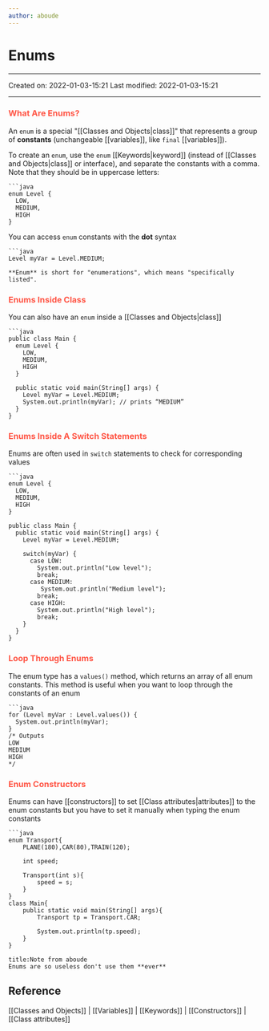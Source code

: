 ```yaml
---
author: aboude
---
```

# Enums
___

Created on: 2022-01-03-15:21
Last modified: 2022-01-03-15:21

___

### <span style="color: #ff5545;text-transform: capitalize;">What are enums?</span>
An `enum` is a special "[[Classes and Objects|class]]" that represents a group of **constants** (unchangeable [[variables]], like `final` [[variables]]).

To create an `enum`, use the `enum` [[Keywords|keyword]] (instead of [[Classes and Objects|class]] or interface), and separate the constants with a comma. Note that they should be in uppercase letters:

```ad-example
```java
enum Level {
  LOW,
  MEDIUM,
  HIGH
}
```
You can access `enum` constants with the **dot** syntax
```ad-example
```java
Level myVar = Level.MEDIUM;
```

```ad-note
**Enum** is short for "enumerations", which means "specifically listed".
```

### <span style="color: #ff5545;text-transform: capitalize;">Enums inside class</span>
You can also have an `enum` inside a [[Classes and Objects|class]]
```ad-example
```java
public class Main {
  enum Level {
    LOW,
    MEDIUM,
    HIGH
  }

  public static void main(String[] args) {
    Level myVar = Level.MEDIUM; 
    System.out.println(myVar); // prints “MEDIUM”
  }
}
```

### <span style="color: #ff5545;text-transform: capitalize;">Enums inside a switch statements</span>
Enums are often used in `switch` statements to check for corresponding values
```ad-example
```java
enum Level {
  LOW,
  MEDIUM,
  HIGH
}

public class Main {
  public static void main(String[] args) {
    Level myVar = Level.MEDIUM;

    switch(myVar) {
      case LOW:
        System.out.println("Low level");
        break;
      case MEDIUM:
         System.out.println("Medium level");
        break;
      case HIGH:
        System.out.println("High level");
        break;
    }
  }
}
```
### <span style="color: #ff5545;text-transform: capitalize;">Loop through enums</span>
The enum type has a `values()` method, which returns an array of all enum constants. This method is useful when you want to loop through the constants of an enum
```ad-example
```java
for (Level myVar : Level.values()) {
  System.out.println(myVar);
}
/* Outputs
LOW
MEDIUM
HIGH
*/
```
### <span style="color: #ff5545;text-transform: capitalize;">Enum Constructors</span>
Enums can have [[constructors]] to set [[Class attributes|attributes]] to the enum constants but you have to set it manually when typing the enum constants
```ad-example
```java
enum Transport{
	PLANE(180),CAR(80),TRAIN(120);
	
	int speed;
	
	Transport(int s){
		speed = s;
	}
}
class Main{
	public static void main(String[] args){
		Transport tp = Transport.CAR;
		
		System.out.println(tp.speed);
	}
}
```

```ad-note
title:Note from aboude
Enums are so useless don't use them **ever**
```

## Reference
[[Classes and Objects]] | [[Variables]] | [[Keywords]] | [[Constructors]] | [[Class attributes]]